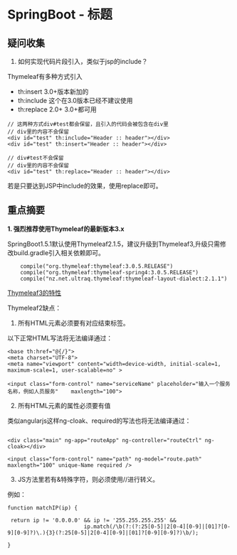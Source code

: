 # SpringBoot - 标题

## 疑问收集

1. 如何实现代码片段引入，类似于jsp的include？

Thymeleaf有多种方式引入

- th:insert 3.0+版本新加的
- th:include 这个在3.0版本已经不建议使用
- th:replace 2.0+ 3.0+都可用

```
// 这两种方式div#test都会保留，且引入的代码会被包含在div里
// div里的内容不会保留
<div id="test" th:include="Header :: header"></div>
<div id="test" th:insert="Header :: header"></div>

// div#test不会保留
// div里的内容不会保留
<div id="test" th:replace="Header :: header"></div>

```

若是只要达到JSP中include的效果，使用replace即可。

## 重点摘要

**1. 强烈推荐使用Thymeleaf的最新版本3.x**

SpringBoot1.5.1默认使用Thymeleaf2.1.5，建议升级到Thymeleaf3,升级只需修改build.gradle引入相关依赖即可。

```
	compile("org.thymeleaf:thymeleaf:3.0.5.RELEASE")
	compile("org.thymeleaf:thymeleaf-spring4:3.0.5.RELEASE")
	compile("nz.net.ultraq.thymeleaf:thymeleaf-layout-dialect:2.1.1")

```
[Thymeleaf3的特性](http://www.oschina.net/news/73207/thymeleaf-3-0-0)

Thymeleaf2缺点：

1. 所有HTML元素必须要有对应结束标签。

以下正常HTML写法将无法编译通过：

```
<base th:href="@{/}">
<meta charset="UTF-8">
<meta name="viewport" content="width=device-width, initial-scale=1, maximum-scale=1, user-scalable=no" >

<input class="form-control" name="serviceName" placeholder="输入一个服务名称，例如人员服务"    maxlength="100">

```

2. 所有HTML元素的属性必须要有值

类似angularjs这样ng-cloak、required的写法也将无法编译通过：

```

<div class="main" ng-app="routeApp" ng-controller="routeCtrl" ng-cloak></div>

<input class="form-control" name="path" ng-model="route.path" maxlength="100" unique-Name required />

```
 
3. JS方法里若有&特殊字符，则必须使用/*<![CDATA[*/和/*]]>*/进行转义。

例如：
```
function matchIP(ip) {

 return ip != '0.0.0.0' && ip != '255.255.255.255' &&
                        ip.match(/\b(?:(?:25[0-5]|2[0-4][0-9]|[01]?[0-9][0-9]?)\.){3}(?:25[0-5]|2[0-4][0-9]|[01]?[0-9][0-9]?)\b/);

}
```
## 